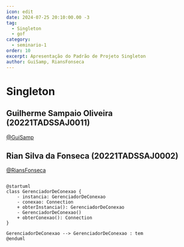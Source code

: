 ```yaml
---
icon: edit
date: 2024-07-25 20:10:00.00 -3
tag:
  - Singleton
  - gof
category:
  - seminario-1
order: 10
excerpt: Apresentação do Padrão de Projeto Singleton
author: GuiSamp, RiansFonseca
---
```


# Singleton
## Guilherme Sampaio Oliveira (20221TADSSAJ0011)
[@GuiSamp](https://github.com/GuiSamp)

<!-- @include: ../../../includes/seminario-1-GuiSamp/README.md -->


## Rian Silva da Fonseca (20221TADSSAJ0002)
[@RiansFonseca](https://github.com/RiansFonseca)

<!-- @include: ../../../includes/seminario-1-RiansFonseca/README-SINGLETON.md -->

```plantuml

@startuml
class GerenciadorDeConexao {
    - instancia: GerenciadorDeConexao
    - conexao: Connection
    + obterInstancia(): GerenciadorDeConexao
    - GerenciadorDeConexao()
    + obterConexao(): Connection
}

GerenciadorDeConexao --> GerenciadorDeConexao : tem
@enduml

```
